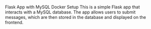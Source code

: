 Flask App with MySQL Docker Setup
This is a simple Flask app that interacts with a MySQL database. The app allows users to submit messages, which are then stored in the database and displayed on the frontend.

